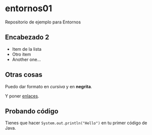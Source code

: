 # entornos01
Repositorio de ejemplo para Entornos

## Encabezado 2

 - Item de la lista
 - Otro item
 - Another one...

## Otras cosas

Puedo dar formato en *cursiva* y en **negrita**.

Y poner [enlaces](http://gregoriofer.com).

## Probando código

Tienes que hacer `System.out.println("Hello")`
en tu primer código de Java.